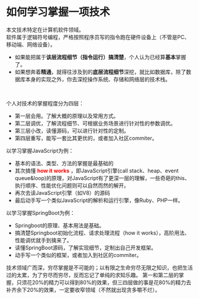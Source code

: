 # 如何学习掌握一项技术
本文技术特定在计算机软件领域。<br/>
软件属于逻辑符号编程，严格按照程序员写的指令跑在硬件设备上（不管是PC、移动端、网络设备）。<br/>
* 如果能把属于**该层流程细节（指令运行）搞清楚**，个人认为已经算**基本**掌握了。
* 如果想奔着**精通**，就得往涉及到的**底层流程细节**深挖，就比如数据库，除了数据库本身的实现之外，你去深挖操作系统、存储和网络层的技术栈。
<br/>

个人对技术的掌握程度分为四层：
* 第一层会用。了解大概的原理以及常用方式。
* 第二层调优，了解流程细节、可根据业务场景进行针对性的参数调优。
* 第三层小改，读懂源码，可以进行针对性的定制。
* 第四层重写，能写一套比其更优的，或者加入社区commiter。


以学习掌握JavaScript为例：
* 基本的语法、类型、方法的掌握是最基础的
* 其次搞懂 <b><font color='red'>how it works</font></b> ，即JavaScript引擎(call stack、heap、event queue&loop)的原理，对JavaScript有了更深一层的理解，一些奇葩的this、执行顺序、性能优化问题则可以自然而然的解开。
* 再次去读JavaScript引擎（如V8）的源码
* 最后动手写一个类似JavaScript的解析和运行引擎，像Ruby、PHP一样。


以学习掌握SpringBoot为例：
* Springboot的原理、基本用法是基础。
* 搞清楚Springboot初始化流程、请求处理流程（how it works），高阶用法、性能调优就手到擒来了。
* 读懂SpringBoot源码，了解实现细节，定制出自己开发框架。
* 动手写一个类似的框架，或者加入到社区的commiter。


技术领域广而深，穷尽掌握是不可能的；以有限之生命穷尽无限之知识，也把生活过的太累，为了穷尽而穷尽，反而忘记了单纯的求知乐趣。
第一和第二层的掌握，只须花20%的精力可以得到80%的效果，但三四层做的事是花80%的精力去补齐余下20%的效果，一定要收窄领域（不然就出现贪多嚼不烂）。